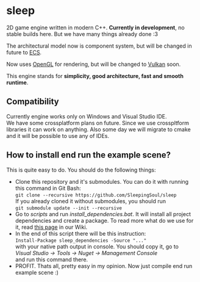 # sleep
2D game engine written in modern C++. **Currently in development**, no stable builds here. But we have many things already done :3

The architectural model now is component system, but will be changed in future to [ECS](https://www.youtube.com/watch?v=NTWSeQtHZ9M&t=174s).

Now uses [OpenGL](https://www.opengl.org/) for rendering, but will be changed to [Vulkan](https://www.khronos.org/vulkan/) soon.

This engine stands for __simplicity, good architecture, fast and smooth runtime__.

## Compatibility
Currently engine works only on Windows and Visual Studio IDE.\
We have some crossplatform plans on future. Since we use crosspltform libraries it can work on anything. Also some day we will migrate to cmake and it will be possible to use any of IDEs.

## How to install end run the example scene?
This is quite easy to do. You should do the following things:
- Clone this repository and it's submodules. You can do it with running this command in Git Bash:\
`git clone --recursive https://github.com/SleepingSoul/sleep`\
If you already cloned it without submodules, you should run\
`git submodule update --init --recursive`
- Go to *scripts* and run *install_dependencies.bat*. It will install all project dependencies and create a package. To read more what do we use for it, read [this page](https://github.com/SleepingSoul/sleep/wiki/How-install-dependencies-works) in our Wiki.
- In the end of this script there will be this instruction:\
`Install-Package sleep_dependencies -Source "..."`\
  with your native path output in console. You should copy it, go to\
*Visual Studio -> Tools -> Nuget -> Management Console*\
and run this command there.
- PROFIT. Thats all, pretty easy in my opinion. Now just compile end run example scene :)
